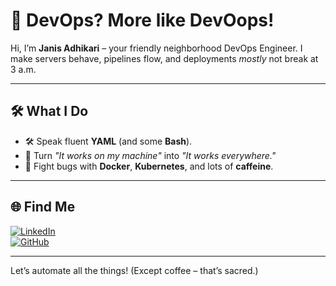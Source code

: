 # 🚀 DevOps? More like DevOops!  

Hi, I’m **Janis Adhikari** – your friendly neighborhood DevOps Engineer. I make servers behave, pipelines flow, and deployments *mostly* not break at 3 a.m.  

---

## 🛠️ What I Do  
- 🛠️ Speak fluent **YAML** (and some **Bash**).  
- 🔧 Turn *"It works on my machine"* into *"It works everywhere."*  
- 🐛 Fight bugs with **Docker**, **Kubernetes**, and lots of **caffeine**.  

---

## 🌐 Find Me  

[![LinkedIn](https://img.shields.io/badge/LinkedIn-Connect-blue?style=for-the-badge&logo=linkedin)](https://www.linkedin.com/in/janis-adhikari-053347263)  
[![GitHub](https://img.shields.io/badge/GitHub-Follow-black?style=for-the-badge&logo=github)](https://github.com/janisadhi)  

---

Let’s automate all the things! (Except coffee – that’s sacred.)
